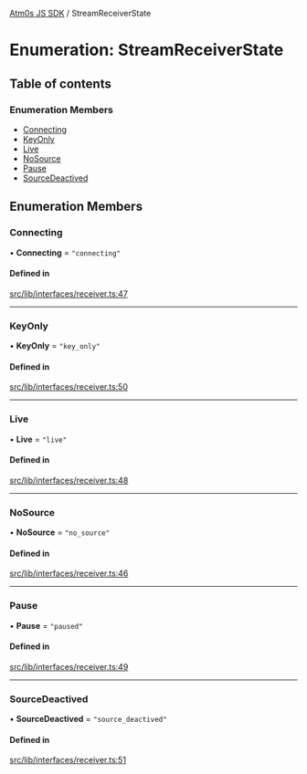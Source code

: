 [Atm0s JS SDK](../README.md) / StreamReceiverState

# Enumeration: StreamReceiverState

## Table of contents

### Enumeration Members

- [Connecting](StreamReceiverState.md#connecting)
- [KeyOnly](StreamReceiverState.md#keyonly)
- [Live](StreamReceiverState.md#live)
- [NoSource](StreamReceiverState.md#nosource)
- [Pause](StreamReceiverState.md#pause)
- [SourceDeactived](StreamReceiverState.md#sourcedeactived)

## Enumeration Members

### Connecting

• **Connecting** = ``"connecting"``

#### Defined in

[src/lib/interfaces/receiver.ts:47](https://github.com/8xFF/media-sdk-js/blob/e00c076/src/lib/interfaces/receiver.ts#L47)

___

### KeyOnly

• **KeyOnly** = ``"key_only"``

#### Defined in

[src/lib/interfaces/receiver.ts:50](https://github.com/8xFF/media-sdk-js/blob/e00c076/src/lib/interfaces/receiver.ts#L50)

___

### Live

• **Live** = ``"live"``

#### Defined in

[src/lib/interfaces/receiver.ts:48](https://github.com/8xFF/media-sdk-js/blob/e00c076/src/lib/interfaces/receiver.ts#L48)

___

### NoSource

• **NoSource** = ``"no_source"``

#### Defined in

[src/lib/interfaces/receiver.ts:46](https://github.com/8xFF/media-sdk-js/blob/e00c076/src/lib/interfaces/receiver.ts#L46)

___

### Pause

• **Pause** = ``"paused"``

#### Defined in

[src/lib/interfaces/receiver.ts:49](https://github.com/8xFF/media-sdk-js/blob/e00c076/src/lib/interfaces/receiver.ts#L49)

___

### SourceDeactived

• **SourceDeactived** = ``"source_deactived"``

#### Defined in

[src/lib/interfaces/receiver.ts:51](https://github.com/8xFF/media-sdk-js/blob/e00c076/src/lib/interfaces/receiver.ts#L51)
